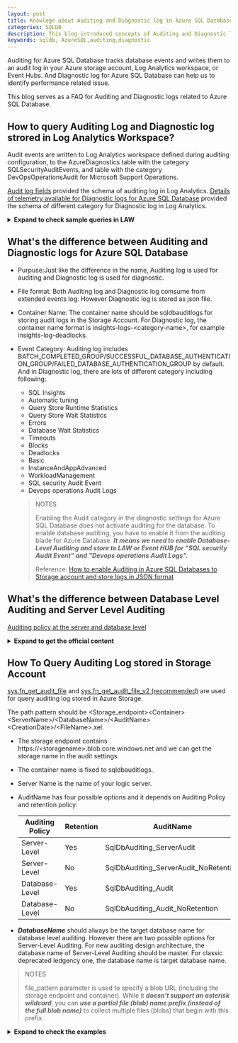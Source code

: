 ```yaml
---
layout: post
title: Knowlege about Auditing and Diagnostic log in Azure SQL Database.
categories: SQLDB
description: This blog introduced concepts of Auditing and Diagnostic log in Azure SQL Database.
keywords: sqldb, AzureSQL,auditing,diagnostic
---
```


Auditing for Azure SQL Database tracks database events and writes them to an audit log in your Azure storage account, Log Analytics workspace, or Event Hubs. And Diagnostic log for Azure SQL Database can help us to identify performance related issue.

This blog serves as a FAQ for Auditing and Diagnostic logs related to Azure SQL Database.

## How to query Auditing Log and Diagnostic log strored in Log Analytics Workspace?

Audit events are written to Log Analytics workspace defined during auditing configuration, to the AzureDiagnostics table with the category SQLSecurityAuditEvents, and table with the category DevOpsOperationsAudit for Microsoft Support Operations.

[Audit log fields](https://learn.microsoft.com/en-us/azure/azure-sql/database/audit-log-format?view=azuresql#subheading-1) provided the schema of auditing log in Log Analytics.
[Details of telemetry available for Diagnostic logs for Azure SQL Database](https://learn.microsoft.com/en-us/azure/azure-sql/database/metrics-diagnostic-telemetry-logging-streaming-export-configure?view=azuresql&tabs=azure-portal#basic-logs) provided the schema of different category for Diagnostic log in Log Analytics.

<details><summary><strong>Expand to check sample queries in LAW</strong></summary>

>NOTES
>
> Replace the ResourceId and database_name_s with your acutal resource and database.

- Check SQL exeuction event

```
AzureDiagnostics
| where Category == 'SQLSecurityAuditEvents'
| where ResourceId == '/SUBSCRIPTIONS/799C164D-xxxx-42DA-8658-489CBFE60EDE/RESOURCEGROUPS/SQL/PROVIDERS/MICROSOFT.SQL/SERVERS/SQLSERVERSEA-xxxx/DATABASES/MASTER' and database_name_s == 'xxxxx'
| where action_id_s in('RCM ','BCM ')
| project event_time_t,statement_s,succeeded_s,affected_rows_d,server_principal_name_s,client_ip_s,application_name_s,additional_information_s,data_sensitivity_information_s
| order by event_time_t desc
```

- Check Database AUthetnication Events

```
AzureDiagnostics
| where Category == 'SQLSecurityAuditEvents'
| where ResourceId == '/SUBSCRIPTIONS/799C164D-xxxx-42DA-8658-489CBFE60EDE/RESOURCEGROUPS/SQL/PROVIDERS/MICROSOFT.SQL/SERVERS/SQLSERVERSEA-xxxx/DATABASES/MASTER' and database_name_s == 'xxxxx'
| where action_id_s in('DBAS','DBAF')
| project event_time_t,action_id_s,succeeded_s,server_principal_name_s,client_ip_s,application_name_s,client_tls_version_d,database_name_s,host_name_s
| order by event_time_t desc
```

- Check Database AUthetnication Events Trends

```
AzureDiagnostics
| where Category == 'SQLSecurityAuditEvents'
| where ResourceId == '/SUBSCRIPTIONS/799C164D-xxxx-42DA-8658-489CBFE60EDE/RESOURCEGROUPS/SQL/PROVIDERS/MICROSOFT.SQL/SERVERS/SQLSERVERSEA-xxxx/DATABASES/MASTER' and database_name_s == 'xxxxx'
| where action_id_s in('DBAS','DBAF')
| summarize count() by action_name_s,bin(originalEventTimestamp_t,15m)
| render timechart 
```

- Check Database AUthetnication Failure Events

```
AzureDiagnostics
| where Category == 'SQLSecurityAuditEvents'
| where ResourceId == '/SUBSCRIPTIONS/799C164D-xxxx-42DA-8658-489CBFE60EDE/RESOURCEGROUPS/SQL/PROVIDERS/MICROSOFT.SQL/SERVERS/SQLSERVERSEA-xxxx/DATABASES/MASTER' and database_name_s == 'xxxxx'
| where action_id_s in('DBAF')
| project-reorder event_time_t,action_id_s,succeeded_s,server_principal_name_s,client_ip_s,application_name_s,client_tls_version_name_s,database_name_s,host_name_s,additional_information_s
| order by event_time_t desc
```

- Check Database Diagnostic log for Timeouts

```
AzureDiagnostics
| where Category == "Timeouts"
| where ResourceId == '/SUBSCRIPTIONS/799C164D-xxxx-42DA-8658-489CBFE60EDE/RESOURCEGROUPS/SQL/PROVIDERS/MICROSOFT.SQL/SERVERS/SQLSERVERSEA-xxxx/DATABASES/xxxx'
| project TimeGenerated,error_state_d,query_hash_s,query_plan_hash_s

```

- Check Database Diagnostic log for Blockings

```
AzureDiagnostics
| where Category == "Blocks"
| where ResourceId == '/SUBSCRIPTIONS/799C164D-xxxx-42DA-8658-489CBFE60EDE/RESOURCEGROUPS/SQL/PROVIDERS/MICROSOFT.SQL/SERVERS/SQLSERVERSEA-xxxx/DATABASES/xxxx'
| project TimeGenerated,lock_mode_s,resource_owner_type_s,blocked_process_filtered_s,duration_d

```

- Check Database Diagnostic log for DatabaseWaitStatistics

```
AzureDiagnostics
| where Category == "DatabaseWaitStatistics"
| where ResourceId == '/SUBSCRIPTIONS/799C164D-xxxx-42DA-8658-489CBFE60EDE/RESOURCEGROUPS/SQL/PROVIDERS/MICROSOFT.SQL/SERVERS/SQLSERVERSEA-xxxx/DATABASES/xxxx'
| project TimeGenerated,start_utc_date_t,end_utc_date_t,wait_type_s,delta_max_wait_time_ms_d,delta_signal_wait_time_ms_d,delta_wait_time_ms_d,delta_waiting_tasks_count_d
```

- Check Database Diagnostic log for QueryStoreWaitStatistics

```
AzureDiagnostics
| where Category == "QueryStoreWaitStatistics"
| where ResourceId == '/SUBSCRIPTIONS/799C164D-xxxx-42DA-8658-489CBFE60EDE/RESOURCEGROUPS/SQL/PROVIDERS/MICROSOFT.SQL/SERVERS/SQLSERVERSEA-xxxx/DATABASES/xxxx'
| extend interval_start_time_date = interval_start_time_d / 4294967296
| extend interval_start_time_time = interval_start_time_d - 4294967296 * interval_start_time_date
| extend qdsStatsIntervalStart = datetime(1900-1-1) + time(1d) * interval_start_time_date + time(1s) * (interval_start_time_time / 300.0)
| extend interval_end_time_date = interval_end_time_d / 4294967296
| extend interval_end_time_time = interval_end_time_d - 4294967296 * interval_end_time_date
| extend qdsStatsIntervalEnd = datetime(1900-1-1) + time(1d) * interval_end_time_date + time(1s) * (interval_end_time_time / 300.0)
| project TimeGenerated,LogicalServerName_s,DatabaseName_s,query_hash_s,is_primary_b,qdsStatsIntervalStart,qdsStatsIntervalEnd,exec_type_d,wait_category_s,count_executions_d,total_query_wait_time_ms_d,max_query_wait_time_ms_d,is_parameterizable_s,statement_type_s,query_id_d,statement_key_hash_s,plan_id_d,query_param_type_d,statement_sql_handle_s
```

- Check Database Diagnostic log for QueryStoreRuntimeStatistics

```
AzureDiagnostics
| where Category == "QueryStoreRuntimeStatistics"
| where ResourceId == '/SUBSCRIPTIONS/799C164D-xxxx-42DA-8658-489CBFE60EDE/RESOURCEGROUPS/SQL/PROVIDERS/MICROSOFT.SQL/SERVERS/SQLSERVERSEA-xxxx/DATABASES/xxxx'
| extend interval_start_time_date = interval_start_time_d / 4294967296
| extend interval_start_time_time = interval_start_time_d - 4294967296 * interval_start_time_date
| extend qdsStatsIntervalStart = datetime(1900-1-1) + time(1d) * interval_start_time_date + time(1s) * (interval_start_time_time / 300.0)
| extend interval_end_time_date = interval_end_time_d / 4294967296
| extend interval_end_time_time = interval_end_time_d - 4294967296 * interval_end_time_date
| extend qdsStatsIntervalEnd = datetime(1900-1-1) + time(1d) * interval_end_time_date + time(1s) * (interval_end_time_time / 300.0)
| project  TimeGenerated,LogicalServerName_s,DatabaseName_s,query_hash_s,query_plan_hash_s,is_primary_b,qdsStatsIntervalStart,qdsStatsIntervalEnd,cpu_time_d,max_cpu_time_d,count_executions_d,dop_d,rowcount_d,max_rowcount_d,query_max_used_memory_d,max_query_max_used_memory_d,duration_d,max_duration_d,log_bytes_used_d,max_log_bytes_used_d,execution_type_d,query_id_d,plan_id_d,statement_sql_handle_s,logical_io_reads_d,logical_io_writes_d,max_logical_io_reads_d,max_logical_io_writes_d,physical_io_reads_d,max_physical_io_reads_d
```

- Check Database Diagnostic log for AutomaticTunning

```
AzureDiagnostics
| where Category == "AutomaticTuning"
| where ResourceId == '/SUBSCRIPTIONS/799C164D-xxxx-42DA-8658-489CBFE60EDE/RESOURCEGROUPS/SQL/PROVIDERS/MICROSOFT.SQL/SERVERS/SQLSERVERSEA-xxxx/DATABASES/xxxx'
| project TimeGenerated,OptionName_s,OptionDesiredState_s,OptionActualState_s,OptionDisableReason_s,IsDisabledBySystem_d,DatabaseDesiredMode_s,DatabaseActualMode_s
| summarize StartTime=min(TimeGenerated),EndTime=max(TimeGenerated) by OptionName_s,OptionDesiredState_s,OptionActualState_s,OptionDisableReason_s,IsDisabledBySystem_d,DatabaseDesiredMode_s,DatabaseActualMode_s
```

</details>

## What's the difference between Auditing and Diagnostic logs for Azure SQL Database

- Purpuse:Just like the difference in the name, Auditing log is used for auditing and Diagnostic log is used for diagnostic.

- File format: Both Auditing log and Diagnostic log comsume from extended events log. However Diagnostic log is stored as json file.

- Container Name: The container name should be sqldbauditlogs for storing audit logs in the Storage Account. For Diagnostic log, the container name format is insights-logs-\<category-name\>, for example insights-log-deadlocks.

- Event Category: Auditing log includes BATCH_COMPLETED_GROUP/SUCCESSFUL_DATABASE_AUTHENTICATION_GROUP/FAILED_DATABASE_AUTHENTICATION_GROUP by default. And in Diagnostic log, there are lots of different category including following: 
  - SQL Insights
  - Automatic tuning
  - Query Store Runtime Statistics
  - Query Store Wait Statistics
  - Errors
  - Database Wait Statistics
  - Timeouts
  - Blocks
  - Deadlocks
  - Basic
  - InstanceAndAppAdvanced
  - WorkloadManagement
  - SQL security Audit Event
  - Devops operations Audit Logs

  > NOTES
  >
  > Enabling the Audit category in the diagnostic settings for Azure SQL Database does not activate auditing for the database. To enable database auditing, you have to enable it from the auditing blade for Azure Database.
  > ***It means we need to enable Database-Level Auditing and store to LAW or Event HUB for "SQL security Audit Event" and "Devops operations Audit Logs".***
  >
  > Reference: [How to enable Auditing in Azure SQL Databases to Storage account and store logs in JSON format](https://techcommunity.microsoft.com/blog/azuresqlblog/how-to-enable-auditing-in-azure-sql-databases-to-storage-account-and-store-logs-/4407354)

## What's the difference between Database Level Auditing and Server Level Auditing

[Auditing policy at the server and database level](https://learn.microsoft.com/en-us/azure/azure-sql/database/auditing-server-level-database-level?view=azuresql)

<details><summary><strong>Expand to get the official content</strong></summary>

- A server policy applies to all existing and newly created databases on the server.

- If server auditing is enabled, it always applies to the database. The database is audited regardless of the database auditing settings.

- When an auditing policy is defined at the database-level to a Log Analytics workspace or an Event Hubs destination, the following operations don't keep the source database-level auditing policy:

    - Database copy

    - Point-in-time restore

    - Geo-replication (secondary database doesn't have database-level auditing)

- Enabling auditing on the database in addition to enabling auditing on the server doesn't override or change any of the settings of the server auditing. Both audits exist side by side. In other words, the database is audited twice in parallel; once by the server policy and once by the database policy.

> NOTES
>
> No matter if it's Database-Level or Server-Level auditing, the log should have the same content for the specific database.
>
> You should avoid enabling both server auditing and database blob auditing together, unless:
>
> - You want to use a different storage account, retention period or Log Analytics Workspace for a specific database.
> - You want to audit event types or categories for a specific database that differ from the rest of the databases on the server. For example, you might have table inserts that need to be audited only for a specific database.
>
> Otherwise, we recommended that you enable only server-level auditing and leave the database-level auditing disabled for all databases.

</details>

## How To Query Auditing Log stored in Storage Account

[sys.fn_get_audit_file](https://learn.microsoft.com/en-us/sql/relational-databases/system-functions/sys-fn-get-audit-file-transact-sql?view=sql-server-ver17&tabs=sqlserver) and [sys.fn_get_audit_file_v2 (recommended)](https://learn.microsoft.com/en-us/sql/relational-databases/system-functions/sys-fn-get-audit-file-v2-transact-sql?view=azuresqldb-current&viewFallbackFrom=sql-server-ver16) are used for query auditing log stored in Azure Storage.

The path pattern should be  \<Storage_endpoint\>\<Container\>\<ServerName\>/\<DatabaseName\>/\<AuditName\>\<CreationDate>/<FileName\>.xel.
- The storage endpoint contains https://\<storagename\>.blob.core.windows.net and we can get the storage name in the audit settings.
- The container name is fixed to sqldbauditlogs.
- Server Name is the name of your logic server.
- AuditName has four possible options and it depends on Auditing Policy and retention policy:

    | Auditing Policy | Retention | AuditName                             |
    |-----------------|-----------|---------------------------------------|
    | Server-Level    | Yes       | SqlDbAuditing_ServerAudit             |
    | Server-Level    | No        | SqlDbAuditing_ServerAudit_NoRetention |
    | Database-Level  | Yes       | SqlDbAuditing_Audit                   |
    | Database-Level  | No        | SqlDbAuditing_Audit_NoRetention       |

- ***DatabaseName*** should always be the target database name for database level auditing. However there are two possible options for Server-Level Auditing. For new auditing design architecture, the database name of Server-Level Auditing should be master. For classic deprecated ledgency one, the database name is target database name.

> NOTES
>
> file_pattern parameter is used to specify a blob URL (including the storage endpoint and container). While it ***doesn't support an asterisk wildcard***, you can ***use a partial file (blob) name prefix (instead of the full blob name)*** to collect multiple files (blobs) that begin with this prefix.

<details><summary><strong>Expand to check the examples</strong></summary>

### Check all audit files (blobs) for the specific database.

```sql
SELECT *
FROM sys.fn_get_audit_file(
    'https://mystorage.blob.core.windows.net/sqldbauditlogs/ShiraServer/MayaDB/SqlDbAuditing_Audit/2017-07-14/10_45_22_173_1.xel',
    DEFAULT,
    DEFAULT
);
GO
```

### Check all audit files (blobs) from Server-Level Auditig log for specific database.

```sql
SELECT *
FROM sys.fn_get_audit_file(
    'https://mystorage.blob.core.windows.net/sqldbauditlogs/ShiraServer/master/SqlDbAuditing_ServerAudit/',
    DEFAULT,
    DEFAULT
);
GO
```

### Check all audit files (blobs) from Server-Level Auditig log for specific database between 2023-11-17T08:40:40Z and 2023-11-17T09:10:40Z.

```sql
SELECT *
FROM sys. fn_get_audit_file_v2(
    'https://<storage_account>.blob.core.windows.net/sqldbauditlogs/server_name/master/SqlDbAuditing_ServerAudit/',
    DEFAULT,
    DEFAULT,
    '2023-11-17T08:40:40Z',
    '2023-11-17T09:10:40Z')
```

</details>

